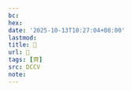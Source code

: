 ```yaml
---
bc:
hex:
date: '2025-10-13T10:27:04+08:00'
lastmod:
title: 􃪺
url: 􃪺
tags: [齊]
src: DCCV
note:
---
```


